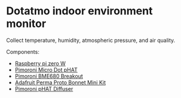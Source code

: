 # Dotatmo indoor environment monitor

Collect temperature, humidity, atmospheric pressure, and air quality.

Components:
* [Raspberry pi zero W](https://www.raspberrypi.org/products/raspberry-pi-zero-w/)
* [Pimoroni Micro Dot pHAT](https://shop.pimoroni.com/products/microdot-phat)
* [Pimoroni BME680 Breakout](https://shop.pimoroni.com/products/bme680-breakout)
* [Adafruit Perma Proto Bonnet Mini Kit](https://www.adafruit.com/product/3203)
* [Pimoroni pHAT Diffuser](https://shop.pimoroni.com/products/phat-diffuser)
